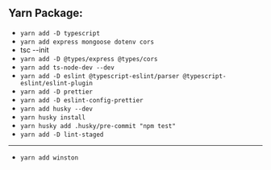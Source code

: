 ## Yarn Package:

- `yarn add -D typescript`
- `yarn add express mongoose dotenv cors`
- tsc --init
- `yarn add -D @types/express @types/cors`
- `yarn add ts-node-dev --dev`
- `yarn add -D eslint @typescript-eslint/parser @typescript-eslint/eslint-plugin`
- `yarn add -D prettier`
- `yarn add -D eslint-config-prettier`
- `yarn add husky --dev`
- `yarn husky install`
- `yarn husky add .husky/pre-commit "npm test"`
- `yarn add -D lint-staged`

---

- `yarn add winston`
